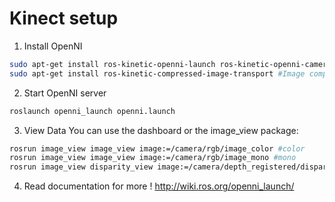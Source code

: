 Kinect setup 
==================

1. Install OpenNI
```bash
sudo apt-get install ros-kinetic-openni-launch ros-kinetic-openni-camera ros-kinetic-openni-description
sudo apt-get install ros-kinetic-compressed-image-transport #Image compression plugin
```

2. Start OpenNI server
```bash
roslaunch openni_launch openni.launch 
```

3. View Data
You can use the dashboard or the image_view package:
```bash
rosrun image_view image_view image:=/camera/rgb/image_color #color
rosrun image_view image_view image:=/camera/rgb/image_mono #mono
rosrun image_view disparity_view image:=/camera/depth_registered/disparity #disparity
```

4. Read documentation for more !
http://wiki.ros.org/openni_launch/
